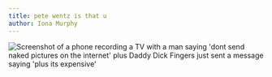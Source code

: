 ```yaml
---
title: pete wentz is that u
author: Iona Murphy
---
```


<img src="../pete wentz is that u.jpg" alt="Screenshot of a phone recording a TV with a man saying 'dont send naked pictures on the internet' plus Daddy Dick Fingers just sent a message saying 'plus its expensive'">